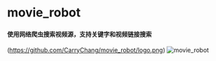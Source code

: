 # movie_robot
###

#### 使用网络爬虫搜索视频源，支持关键字和视频链接搜索
(https://github.com/CarryChang/movie_robot/logo.png)
![movie_robot](https://github.com/CarryChang/movie_robot/master/logo.jpg)
